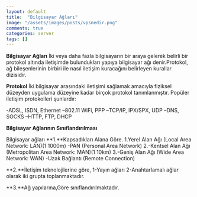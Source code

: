 ```yaml
---
layout: default
title:  "Bilgisayar Ağları"
image: "/assets/images/posts/vpsnedir.png"
comments: true
categories: server
tags: []
--- 
```

**Bilgisayar Ağları**
İki veya daha fazla bilgisayarın bir araya gelerek belirli bir protokol altında iletişimde bulundukları yapıya bilgisayar ağı denir.Protokol, ağ bileşenlerinin birbiri ile nasıl iletişim kuracağını belirleyen kurallar dizisidir.

**Protokol**
İki bilgisayar arasındaki iletişimi sağlamak amacıyla fiziksel düzeyden uygulama düzeyine kadar birçok protokol tanımlanmıştır.
Popüler iletişim protokolleri şunlardır:

-ADSL, ISDN, Ethernet
–802.11 WiFi, PPP
–TCP/IP, IPX/SPX, UDP
–DNS, SOCKS
–HTTP, FTP, DHCP

**Bilgisayar Ağlarının Sınıflandırılması**

Bilgisayar ağları
**1.**Kapsadıkları Alana Göre.
1.Yerel Alan Ağı (Local Area Network: LAN)(1 1000m)
  -PAN (Personal Area Network)
2.-Kentsel Alan Ağı (Metropolitan Area Network: MAN)(1 10km)
3.-Geniş Alan Ağı (Wide Area Network: WAN)
   -Uzak Bağlantı (Remote Connection)

**2.**İletişim teknolojilerine göre,
1-Yayın ağları 
2-Anahtarlamalı ağlar olarak iki grupta toplanmaktadır.

**3.**Ağ yapılarına,Göre sınıflandırılmaktadır.
<div class="col-12">
		<img src="{{ site.baseurl }}{{ site.img }}ag.jpg" alt="" class="img-fluid">	
	</div>

